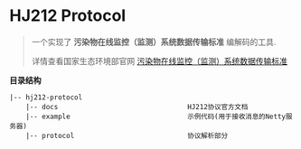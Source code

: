 # HJ212 Protocol
> 一个实现了 **污染物在线监控（监测）系统数据传输标准** 编解码的工具.
> 
> 详情查看国家生态环境部官网 [污染物在线监控（监测）系统数据传输标准](https://www.mee.gov.cn/ywgz/fgbz/bz/bzwb/other/qt/201706/t20170608_415697.shtml)

**目录结构**
```
|-- hj212-protocol
    |-- docs                                HJ212协议官方文档
    |-- example                             示例代码(用于接收消息的Netty服务器)
    |-- protocol                            协议解析部分
```
